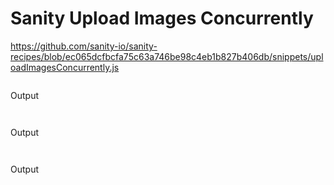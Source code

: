 # Sanity Upload Images Concurrently

https://github.com/sanity-io/sanity-recipes/blob/ec065dcfbcfa75c63a746be98c4eb1b827b406db/snippets/uploadImagesConcurrently.js




```java
```

Output
```java
```


```java
```

Output
```java
```


```java
```

Output
```java
```
